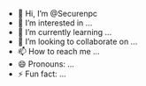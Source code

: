 - 👋 Hi, I’m @Securenpc
- 👀 I’m interested in ...
- 🌱 I’m currently learning ...
- 💞️ I’m looking to collaborate on ...
- 📫 How to reach me ...
- 😄 Pronouns: ...
- ⚡ Fun fact: ...

<!---
Securenpc/Securenpc is a ✨ special ✨ repository because its `README.md` (this file) appears on your GitHub profile.
You can click the Preview link to take a look at your changes.
--->
